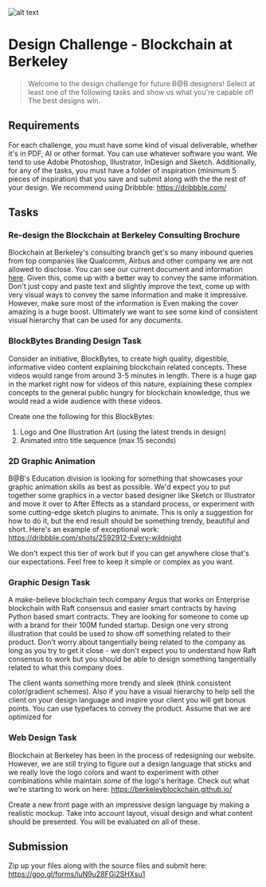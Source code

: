 ![alt text](https://github.com/spectreweb/design-challenge/blob/master/banner_dark.png?raw=true)

# Design Challenge - Blockchain at Berkeley
>Welcome to the design challenge for future B@B designers!
>Select at least one of the following tasks and show us what you're capable of! The best designs win.

## Requirements
For each challenge, you must have some kind of visual deliverable, whether it's in PDF, AI or other format. You can use whatever software you want. We tend to use Adobe Photoshop, Illustrator, InDesign and Sketch. Additionally, for any of the tasks, you must have a folder of inspiration (minimum 5 pieces of inspiration) that you save and submit along with the the rest of your design. We recommend using Dribbble: https://dribbble.com/

## Tasks

### Re-design the Blockchain at Berkeley Consulting Brochure
Blockchain at Berkeley's consulting branch get's so many inbound queries from top companies like Qualcomm, Airbus and other company we are not allowed to disclose. You can see our current document and information [here](https://drive.google.com/file/d/1HJx8YuuFNkUJl523_WfuhaWQCp3VM0jv/view?usp=sharing). Given this, come up with a better way to convey the same information. Don't just copy and paste text and slightly improve the text, come up with very visual ways to convey the same information and make it impressive. However, make sure most of the information is  Even making the cover amazing is a huge boost. Ultimately we want to see some kind of consistent visual hierarchy that can be used for any documents. 

### BlockBytes Branding Design Task 
Consider an initiative, BlockBytes, to create high quality, digestible, informative video content explaining blockchain related concepts. These videos would range from around 3-5 minutes in length. There is a huge gap in the market right now for videos of this nature, explaining these complex concepts to the general public hungry for blockchain knowledge, thus we would read a wide audience with these videos. 

Create one the following for this BlockBytes: 
1) Logo and One Illustration Art (using the latest trends in design)
2) Animated intro title sequence (max 15 seconds)

### 2D Graphic Animation
B@B's Education division is looking for something that showcases your graphic animation skills as best as possible. We'd expect you to put together some graphics in a vector based designer like Sketch or Illustrator and move it over to After Effects as a standard process, or experiment with some cutting-edge sketch plugins to animate. This is only a suggestion for how to do it, but the end result should be something trendy, beautiful and short. Here's an example of exceptional work: https://dribbble.com/shots/2592912-Every-wildnight

We don't expect this tier of work but if you can get anywhere close that's our expectations. Feel free to keep it simple or complex as you want.

### Graphic Design Task
A make-believe blockchain tech company Argus that works on Enterprise blockchain with Raft consensus and easier smart contracts by having Python based smart contracts. They are looking for someone to come up with a brand for their 100M funded startup. Design one very strong illustration that could be used to show off something related to their product. Don't worry about tangentially being related to the company as long as you try to get it close - we don't expect you to understand how Raft consensus to work but you should be able to design something tangentially related to what this company does. 

The client wants something more trendy and sleek (think consistent color/gradient schemes). Also if you have a visual hierarchy to help sell the client on your design language and inspire your client you will get bonus points. You can use typefaces to convey the product. Assume that we are optimized for 

### Web Design Task
Blockchain at Berkeley has been in the process of redesigning our website. However, we are still trying to figure out a design language that sticks and we really love the logo colors and want to experiment with other combinations while maintain *some* of the logo's heritage. Check out what we're starting to work on here: https://berkeleyblockchain.github.io/

Create a new front page with an impressive design language by making a realistic mockup. Take into account layout, visual design and what content should be presented. You will be evaluated on all of these.

## Submission

Zip up your files along with the source files and submit here: https://goo.gl/forms/luN9u28FGi2SHXsu1

